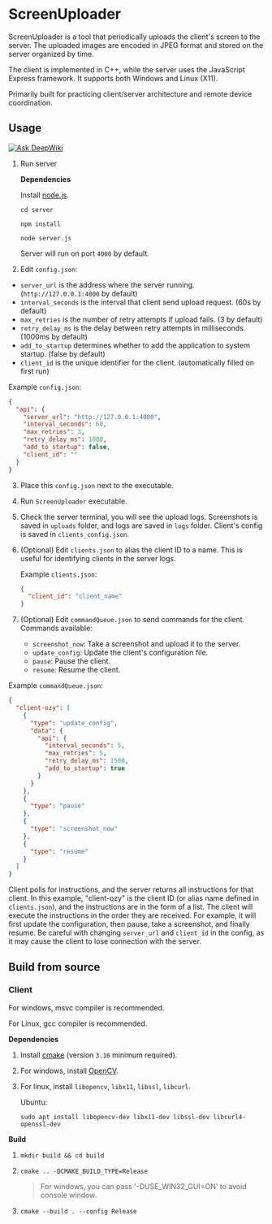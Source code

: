 # ScreenUploader

ScreenUploader is a tool that periodically uploads the client's screen to the server. The uploaded images are encoded in JPEG format and stored on the server organized by time.

The client is implemented in C++, while the server uses the JavaScript Express framework. It supports both Windows and Linux (X11).

Primarily built for practicing client/server architecture and remote device coordination.



## Usage
[![Ask DeepWiki](https://deepwiki.com/badge.svg)](https://deepwiki.com/yuzujr/ScreenUploader)
1. Run server

   **Dependencies**

   Install [node.js](https://nodejs.org/).

   `cd server`

   `npm install`

   `node server.js`

   Server will run on port `4000` by default.

2. Edit `config.json`:

- `server_url` is the address where the server running. (`http://127.0.0.1:4000` by default)
- `interval_seconds` is the interval that client send upload request. (60s by default)
- `max_retries` is the number of retry attempts if upload fails. (3 by default)
- `retry_delay_ms` is the delay between retry attempts in milliseconds. (1000ms by default)
- `add_to_startup` determines whether to add the application to system startup. (false by default)
- `client_id` is the unique identifier for the client. (automatically filled on first run)


Example `config.json`:
```json
{
  "api": {
    "server_url": "http://127.0.0.1:4000",
    "interval_seconds": 60,
    "max_retries": 3,
    "retry_delay_ms": 1000,
    "add_to_startup": false,
    "client_id": ""
  }
}
```

3. Place this `config.json` next to the executable.

4. Run `ScreenUploader` executable.

5. Check the server terminal, you will see the upload logs.
   Screenshots is saved in `uploads` folder, and logs are saved in `logs` folder.
   Client's config is saved in `clients_config.json`.

6. (Optional) Edit `clients.json` to alias the client ID to a name. This is useful for identifying clients in the server logs.

   Example `clients.json`:
   ```json
   {
     "client_id": "client_name"
   }
   ```

7. (Optional) Edit `commandQueue.json` to send commands for the client.
   Commands available:
   - `screenshot_now`: Take a screenshot and upload it to the server.
   - `update_config`: Update the client's configuration file.
   - `pause`: Pause the client.
   - `resume`: Resume the client.


Example `commandQueue.json`:
```json
{
  "client-ozy": [
    {
      "type": "update_config",
      "data": {
        "api": {
          "interval_seconds": 5,
          "max_retries": 5,
          "retry_delay_ms": 1500,
          "add_to_startup": true
        }
      }
    },
    {
      "type": "pause"
    },
    {
      "type": "screenshot_now"
    },
    {
      "type": "resume"
    }
  ]
}
```

Client polls for instructions, and the server returns all instructions for that client.
In this example, "client-ozy" is the client ID (or alias name defined in `clients.json`), and the instructions are in the form of a list.
The client will execute the instructions in the order they are received. For example, it will first update the configuration, then pause, take a screenshot, and finally resume.
Be careful with changing `server_url` and `client_id` in the config, as it may cause the client to lose connection with the server.



## Build from source

### Client

For windows, msvc compiler is recommended.

For Linux, gcc compiler is recommended.

**Dependencies**

1. Install [cmake](https://cmake.org/download/) (version `3.16` minimum required).

2. For windows, install [OpenCV](https://opencv.org/releases/).

3. For linux, install `libopencv`, `libx11`, `libssl`, `libcurl`.

   Ubuntu:

   `sudo apt install libopencv-dev libx11-dev libssl-dev libcurl4-openssl-dev`

**Build**

1. `mkdir build && cd build`

2. `cmake .. -DCMAKE_BUILD_TYPE=Release`
   
   > For windows, you can pass '-DUSE_WIN32_GUI=ON' to avoid console window.
   
3. `cmake --build . --config Release`
